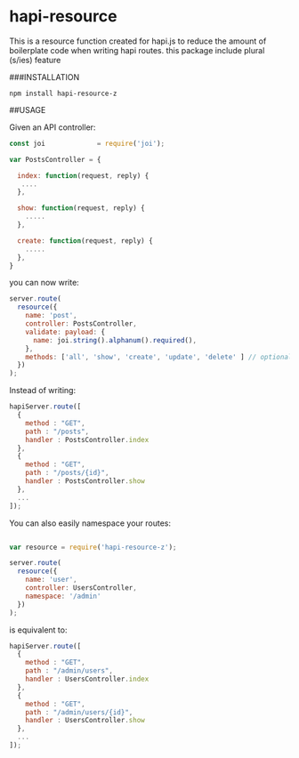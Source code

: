 hapi-resource
=============

This is a resource function created for hapi.js to reduce the amount of boilerplate code when writing hapi routes.
this package include plural (s/ies) feature

###INSTALLATION

`npm install hapi-resource-z`

##USAGE

Given an API controller:
```javascript
const joi             = require('joi');
```

```javascript
var PostsController = {

  index: function(request, reply) {
   ....
  },

  show: function(request, reply) {
    .....
  },

  create: function(request, reply) {
    .....
  },  
}
```
you can now write:

```javascript
server.route(
  resource({
    name: 'post',
    controller: PostsController,
    validate: payload: {
      name: joi.string().alphanum().required(),
    },
    methods: ['all', 'show', 'create', 'update', 'delete' ] // optional if not defined (by default * included)
  })
);
```

Instead of writing:

```javascript
hapiServer.route([
  {
    method : "GET",
    path : "/posts",
    handler : PostsController.index
  },
  {
    method : "GET",
    path : "/posts/{id}",
    handler : PostsController.show
  },
  ...
]);
```

You can also easily namespace your routes:

```javascript

var resource = require('hapi-resource-z');

server.route(
  resource({
    name: 'user',
    controller: UsersController,
    namespace: '/admin'
  })
);

```

is equivalent to:

```javascript
hapiServer.route([
  {
    method : "GET",
    path : "/admin/users",
    handler : UsersController.index
  },
  {
    method : "GET",
    path : "/admin/users/{id}",
    handler : UsersController.show
  },
  ...
]);
```
